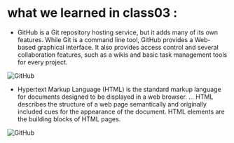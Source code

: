 
# what we learned in class03 : 

* GitHub is a Git repository hosting service, but it adds many of its own features. While Git is a command line tool, GitHub provides a Web-based graphical interface. It also provides access control and several collaboration features, such as a wikis and basic task management tools for every project.

![GitHub](https://miro.medium.com/max/719/1*WaaXnUvhvrswhBJSw4YTuQ.png)

* Hypertext Markup Language (HTML) is the standard markup language for documents designed to be displayed in a web browser. ... HTML describes the structure of a web page semantically and originally included cues for the appearance of the document. HTML elements are the building blocks of HTML pages.


![GitHub](https://static.arageek.com/wp-content/uploads/2018/12/html-e1544564368935.jpg)

